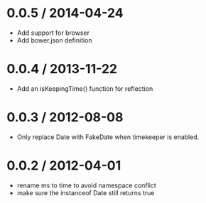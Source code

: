 0.0.5 / 2014-04-24
==================

  * Add support for browser
  * Add bower.json definition

0.0.4 / 2013-11-22
==================

  * Add an isKeepingTime() function for reflection

0.0.3 / 2012-08-08
==================

  * Only replace Date with FakeDate when timekeeper is enabled.

0.0.2 / 2012-04-01
==================

  * rename ms to time to avoid namespace conflict
  * make sure the instanceof Date still returns true
